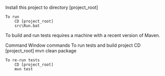 
Install this project to directory  [project_root]

	To run 
		CD [project_root]
		src\Run.bat



To build and run tests requires a machine with a recent version of Maven. 


Command Window commands
	To run tests and build project
		CD [project_root]
		mvn clean package

	To re-run tests
		CD [project_root]
		mvn test
		

		
